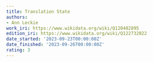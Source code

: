 ```yaml
---
title: Translation State
authors:
- Ann Leckie
work_iri: https://www.wikidata.org/wiki/Q120482895
edition_iri: https://www.wikidata.org/wiki/Q122732022
date_started: '2023-09-23T00:00:00Z'
date_finished: '2023-09-26T00:00:00Z'
rating: 3
---
```


